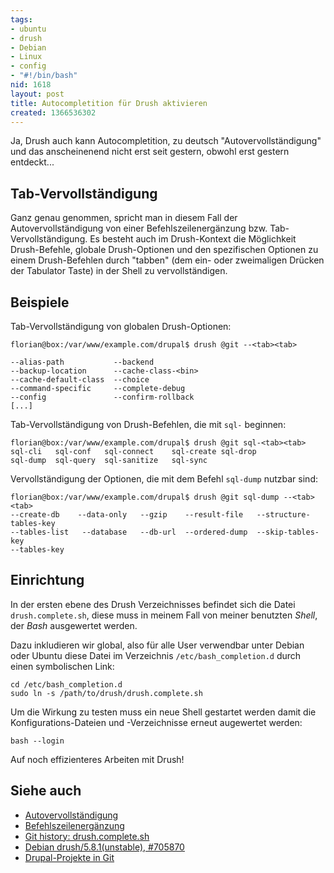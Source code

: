 ```yaml
---
tags:
- ubuntu
- drush
- Debian
- Linux
- config
- "#!/bin/bash"
nid: 1618
layout: post
title: Autocompletition für Drush aktivieren
created: 1366536302
---
```

Ja, Drush auch kann Autocompletition, zu deutsch "Autovervollständigung"
und das anscheinenend nicht erst seit gestern, obwohl erst gestern entdeckt...

<h2>Tab-Vervollständigung</h2>
Ganz genau genommen, spricht man in diesem Fall der Autovervollständigung von einer Befehlszeilenergänzung bzw. Tab-Vervollständigung.
Es besteht auch im Drush-Kontext die Möglichkeit Drush-Befehle, globale Drush-Optionen und den spezifischen Optionen zu einem Drush-Befehlen 
durch "tabben" (dem ein- oder zweimaligen Drücken der Tabulator Taste) in der Shell zu vervollständigen.

<h2>Beispiele</h2>

Tab-Vervollständigung von globalen Drush-Optionen:

```
florian@box:/var/www/example.com/drupal$ drush @git --<tab><tab>
```

```
--alias-path           --backend  
--backup-location      --cache-class-<bin> 
--cache-default-class  --choice 
--command-specific     --complete-debug 
--config               --confirm-rollback 
[...]
```

Tab-Vervollständigung von Drush-Befehlen, die mit ```sql-``` beginnen:

```
florian@box:/var/www/example.com/drupal$ drush @git sql-<tab><tab>
sql-cli   sql-conf   sql-connect    sql-create sql-drop
sql-dump  sql-query  sql-sanitize   sql-sync
```

Vervollständigung der Optionen, die mit dem Befehl ```sql-dump``` nutzbar sind:
```
florian@box:/var/www/example.com/drupal$ drush @git sql-dump --<tab><tab>
--create-db    --data-only   --gzip    --result-file   --structure-tables-key   
--tables-list   --database   --db-url  --ordered-dump  --skip-tables-key        
--tables-key 
```
<!--break-->
<h2>Einrichtung</h2>

In der ersten ebene des Drush Verzeichnisses befindet sich die Datei ```drush.complete.sh```,
diese muss in meinem Fall von meiner benutzten <em>Shell</em>, der <em>Bash</em> ausgewertet werden.

Dazu inkludieren wir global, also für alle User verwendbar unter Debian oder Ubuntu diese Datei im Verzeichnis ```/etc/bash_completion.d``` durch einen symbolischen Link:

```
cd /etc/bash_completion.d
sudo ln -s /path/to/drush/drush.complete.sh
```

Um die Wirkung zu testen muss ein neue Shell gestartet werden damit die Konfigurations-Dateien und -Verzeichnisse erneut augewertet werden:
```
bash --login
```

Auf noch effizienteres Arbeiten mit Drush!

<h2>Siehe auch</h2>
<ul>
 <li><a href="http://de.wikipedia.org/wiki/Autovervollst%C3%A4ndigung">Autovervollständigung</a></li>
 <li><a href="http://de.wikipedia.org/wiki/Befehlszeilenerg%C3%A4nzung">Befehlszeilenergänzung</a></li>
 <li><a href="http://drupalcode.org/project/drush.git/history/HEAD:/drush.complete.sh">Git history: drush.complete.sh </a></li>
 <li><a href="http://bugs.debian.org/cgi-bin/bugreport.cgi?bug=705870">Debian drush/5.8.1(unstable), #705870</a></li>
 <li><a href="/node/1608">Drupal-Projekte in Git</a></li>
</ul>
